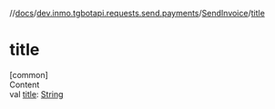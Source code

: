 //[docs](../../../index.md)/[dev.inmo.tgbotapi.requests.send.payments](../index.md)/[SendInvoice](index.md)/[title](title.md)



# title  
[common]  
Content  
val [title](title.md): [String](https://kotlinlang.org/api/latest/jvm/stdlib/kotlin/-string/index.html)  




